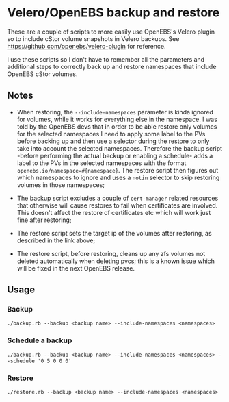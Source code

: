 # Velero/OpenEBS backup and restore

These are a couple of scripts to more easily use OpenEBS's Velero plugin so to include cStor volume snapshots in Velero backups. See https://github.com/openebs/velero-plugin for reference.

I use these scripts so I don't have to remember all the parameters and additional steps to correctly back up and restore namespaces that include OpenEBS cStor volumes.

## Notes

- When restoring, the `--include-namespaces` parameter is kinda ignored for volumes, while it works for everything else in the namespace. I was told by the OpenEBS devs that in order to be able restore only volumes for the selected namespaces I need to apply some label to the PVs before backing up and then use a selector during the restore to only take into account the selected namespaces. Therefore the backup script -before performing the actual backup or enabling a schedule- adds a label to the PVs in the selected namespaces with the format `openebs.io/namespace=#{namespace}`. The restore script then figures out which namespaces to ignore and uses a `notin` selector to skip restoring volumes in those namespaces;

- The backup script excludes a couple of `cert-manager` related resources that otherwise will cause restores to fail when certificates are involved. This doesn't affect the restore of certificates etc which will work just fine after restoring;

- The restore script sets the target ip of the volumes after restoring, as described in the link above;

- The restore script, before restoring, cleans up any zfs volumes not deleted automatically when deleting pvcs; this is a known issue which will be fixed in the next OpenEBS release.

## Usage

### Backup

```
./backup.rb --backup <backup name> --include-namespaces <namespaces>
```

### Schedule a backup

```
./backup.rb --backup <backup name> --include-namespaces <namespaces> --schedule '0 5 0 0 0'
```

### Restore

```
./restore.rb --backup <backup name> --include-namespaces <namespaces>
```
